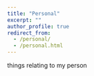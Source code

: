 ```yaml
---
title: "Personal"
excerpt: ""
author_profile: true
redirect_from: 
  - /personal/
  - /personal.html
---
```


things relating to my person
